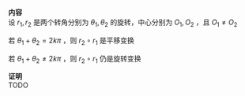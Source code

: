 **内容**  
设 $r_1,r_2$ 是两个转角分别为 $\theta_1,\theta_2$ 的旋转，中心分别为 $O_1,O_2$ ，且 $O_1\neq O_2$  
  
若 $\theta_1+\theta_2=2k\pi$ ，则 $r_2\circ r_1$ 是平移变换  
  
若 $\theta_1+\theta_2\neq2k\pi$ ，则 $r_2\circ r_1$ 仍是旋转变换  
  
**证明**  
TODO  

